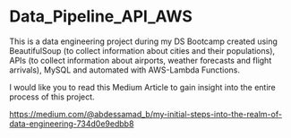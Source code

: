 # Data_Pipeline_API_AWS

This is a data engineering project during my DS Bootcamp created using BeautifulSoup (to collect information about cities and their populations), APIs (to collect information about airports, weather forecasts and flight arrivals), MySQL and automated with AWS-Lambda Functions. 

I would like you to read this Medium Article to gain insight into the entire process of this project.

https://medium.com/@abdessamad_b/my-initial-steps-into-the-realm-of-data-engineering-734d0e9edbb8
